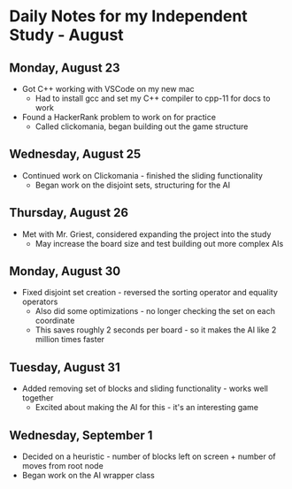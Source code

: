 # Daily Notes for my Independent Study - August

## Monday, August 23

- Got C++ working with VSCode on my new mac
  - Had to install gcc and set my C++ compiler to cpp-11 for docs to work
- Found a HackerRank problem to work on for practice
  - Called clickomania, began building out the game structure

## Wednesday, August 25

- Continued work on Clickomania - finished the sliding functionality
  - Began work on the disjoint sets, structuring for the AI

## Thursday, August 26

- Met with Mr. Griest, considered expanding the project into the study
  - May increase the board size and test building out more complex AIs

## Monday, August 30

- Fixed disjoint set creation - reversed the sorting operator and equality operators
  - Also did some optimizations - no longer checking the set on each coordinate
  - This saves roughly 2 seconds per board - so it makes the AI like 2 million times faster

## Tuesday, August 31

- Added removing set of blocks and sliding functionality - works well together
  - Excited about making the AI for this - it's an interesting game

## Wednesday, September 1

- Decided on a heuristic - number of blocks left on screen + number of moves from root node
- Began work on the AI wrapper class